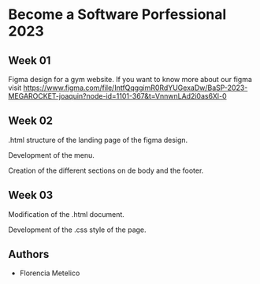 # Become a Software Porfessional 2023
## Week 01
Figma design for a gym website.
If you want to know more about our figma visit https://www.figma.com/file/IntfQqggimR0RdYUGexaDw/BaSP-2023-MEGAROCKET-joaquin?node-id=1101-367&t=VnnwnLAd2i0as6Xl-0
## Week 02
.html structure of the landing page of the figma design. 

Development of the menu.

Creation of the different sections on de body and the footer.

## Week 03
Modification of the .html document.

Development of the .css style of the page.

## Authors
- Florencia Metelico
